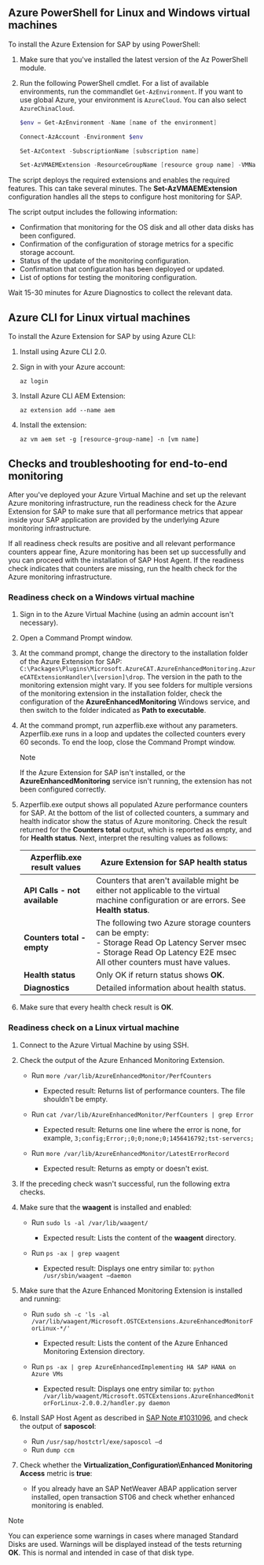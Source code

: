 ## Azure PowerShell for Linux and Windows virtual machines

To install the Azure Extension for SAP by using PowerShell:

1. Make sure that you've installed the latest version of the Az PowerShell module.
2. Run the following PowerShell cmdlet. For a list of available environments, run the commandlet `Get-AzEnvironment`. If you want to use global Azure, your environment is `AzureCloud`. You can also select `AzureChinaCloud`.

    ```powershell
    $env = Get-AzEnvironment -Name [name of the environment]
    
    Connect-AzAccount -Environment $env
    
    Set-AzContext -SubscriptionName [subscription name]
    
    Set-AzVMAEMExtension -ResourceGroupName [resource group name] -VMName [virtual machine name]
    ```

The script deploys the required extensions and enables the required features. This can take several minutes. The **Set-AzVMAEMExtension** configuration handles all the steps to configure host monitoring for SAP.

The script output includes the following information:

- Confirmation that monitoring for the OS disk and all other data disks has been configured.
- Confirmation of the configuration of storage metrics for a specific storage account.
- Status of the update of the monitoring configuration.
- Confirmation that configuration has been deployed or updated.
- List of options for testing the monitoring configuration.

Wait 15-30 minutes for Azure Diagnostics to collect the relevant data.

## Azure CLI for Linux virtual machines

To install the Azure Extension for SAP by using Azure CLI:

1. Install using Azure CLI 2.0.
2. Sign in with your Azure account:

    ```azurecli
    az login
    ```

3. Install Azure CLI AEM Extension:

    ```azurecli
    az extension add --name aem
    ```

4. Install the extension:

    ```azurecli
    az vm aem set -g [resource-group-name] -n [vm name]
    ```

## Checks and troubleshooting for end-to-end monitoring

After you've deployed your Azure Virtual Machine and set up the relevant Azure monitoring infrastructure, run the readiness check for the Azure Extension for SAP to make sure that all performance metrics that appear inside your SAP application are provided by the underlying Azure monitoring infrastructure.

If all readiness check results are positive and all relevant performance counters appear fine, Azure monitoring has been set up successfully and you can proceed with the installation of SAP Host Agent. If the readiness check indicates that counters are missing, run the health check for the Azure monitoring infrastructure.

### Readiness check on a Windows virtual machine

1. Sign in to the Azure Virtual Machine (using an admin account isn't necessary).
2. Open a Command Prompt window.
3. At the command prompt, change the directory to the installation folder of the Azure Extension for SAP: `C:\Packages\Plugins\Microsoft.AzureCAT.AzureEnhancedMonitoring.AzureCATExtensionHandler\[version]\drop`. The version in the path to the monitoring extension might vary. If you see folders for multiple versions of the monitoring extension in the installation folder, check the configuration of the **AzureEnhancedMonitoring** Windows service, and then switch to the folder indicated as **Path to executable**.
4. At the command prompt, run azperflib.exe without any parameters. Azperflib.exe runs in a loop and updates the collected counters every 60 seconds. To end the loop, close the Command Prompt window.

    > [!NOTE]
    > If the Azure Extension for SAP isn't installed, or the **AzureEnhancedMonitoring** service isn't running, the extension has not been configured correctly.
5. Azperflib.exe output shows all populated Azure performance counters for SAP. At the bottom of the list of collected counters, a summary and health indicator show the status of Azure monitoring. Check the result returned for the **Counters total** output, which is reported as empty, and for **Health status**. Next, interpret the resulting values as follows:

    | Azperflib.exe result values | Azure Extension for SAP health status |
    |-|-|
    | **API Calls - not available** |Counters that aren't available might be either not applicable to the virtual machine configuration or are errors. See **Health status**. |
    | **Counters total - empty** | The following two Azure storage counters can be empty:<br>- Storage Read Op Latency Server msec<br>- Storage Read Op Latency E2E msec<br>All other counters must have values. |
    |**Health status** | Only OK if return status shows **OK**. |
    | **Diagnostics**| Detailed information about health status. |

6. Make sure that every health check result is **OK**.

### Readiness check on a Linux virtual machine

1. Connect to the Azure Virtual Machine by using SSH.
2. Check the output of the Azure Enhanced Monitoring Extension.

     - Run `more /var/lib/AzureEnhancedMonitor/PerfCounters`

         - Expected result: Returns list of performance counters. The file shouldn't be empty.
     - Run `cat /var/lib/AzureEnhancedMonitor/PerfCounters | grep Error`

         - Expected result: Returns one line where the error is none, for example, `3;config;Error;;0;0;none;0;1456416792;tst-servercs;`
     - Run `more /var/lib/AzureEnhancedMonitor/LatestErrorRecord`

         - Expected result: Returns as empty or doesn't exist.
3. If the preceding check wasn't successful, run the following extra checks.
4. Make sure that the **waagent** is installed and enabled:

     - Run `sudo ls -al /var/lib/waagent/`

         - Expected result: Lists the content of the **waagent** directory.
     - Run `ps -ax | grep waagent`

         - Expected result: Displays one entry similar to: `python /usr/sbin/waagent –daemon`
5. Make sure that the Azure Enhanced Monitoring Extension is installed and running:

     - Run `sudo sh -c 'ls -al /var/lib/waagent/Microsoft.OSTCExtensions.AzureEnhancedMonitorForLinux-*/'`

         - Expected result: Lists the content of the Azure Enhanced Monitoring Extension directory.
     - Run `ps -ax | grep AzureEnhancedImplementing HA SAP HANA on Azure VMs`

         - Expected result: Displays one entry similar to: `python /var/lib/waagent/Microsoft.OSTCExtensions.AzureEnhancedMonitorForLinux-2.0.0.2/handler.py daemon`
6. Install SAP Host Agent as described in [SAP Note \#1031096](https://me.sap.com/notes/1031096), and check the output of **saposcol**:

     - Run `/usr/sap/hostctrl/exe/saposcol –d`
     - Run `dump ccm`
7. Check whether the **Virtualization\_Configuration\\Enhanced Monitoring Access** metric is **true**:

     - If you already have an SAP NetWeaver ABAP application server installed, open transaction ST06 and check whether enhanced monitoring is enabled.

> [!NOTE]
> You can experience some warnings in cases where managed Standard Disks are used. Warnings will be displayed instead of the tests returning **OK**. This is normal and intended in case of that disk type.
